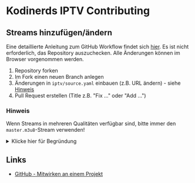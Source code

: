 # Kodinerds IPTV Contributing

## Streams hinzufügen/ändern

Eine detaillierte Anleitung zum GitHub Workflow findet sich
[hier](https://git-scm.com/book/de/v2/GitHub-Mitwirken-an-einem-Projekt).
Es ist nicht erforderlich, das Repository auszuchecken.
Alle Änderungen können im Browser vorgenommen werden.

1. Repository forken
2. Im Fork einen neuen Branch anlegen
3. Änderungen in `iptv/source.yaml` einbauen (z.B. URL ändern) - siehe
   [Hinweis](###-Hinweis)
4. Pull Request erstellen (Title z.B. "Fix ..." oder "Add ...")

### Hinweis

Wenn Streams in mehreren Qualitäten verfügbar sind, bitte immer den
`master.m3u8`-Stream verwenden!

<details>
<summary>Klicke hier für Begründung</summary>
<br>

Viele Streams, die also `master.m3u8` verfübar sind, bieten direkte Links mit
verschiedenen Auflösungen an:

```text
https://mcdn.daserste.de/daserste/de/master.m3u8
> https://mcdn.daserste.de/daserste/de/master_640p_828.m3u8 (640x360)
> ...
> https://mcdn.daserste.de/daserste/de/master_1920p_5128.m3u8 (1920x1080)
```

Das initiale Laden der Direktlinks kann je nach Anwendung zwar zu schnelleren
initialen Ladezeiten führen, verhindert aber auch die Nutzung von niedrigeren
Auflösungen (z.B. bei langsameren Verbindungen).

Zudem werden Direktlinks deutlich häufiger vom Provider umbenannt/ersetzt, also
dies bei `master`-Links der Fall ist.
Die Nutzung von Direktlinks erfordert daher einen deutlich höheren Aufwand der Listenpflege.

</details>

## Links

- [GitHub - Mitwirken an einem Projekt](https://git-scm.com/book/de/v2/GitHub-Mitwirken-an-einem-Projekt)
